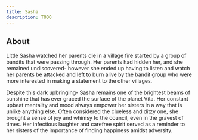 ```yaml
---
title: Sasha
description: TODO
---
```


## About
Little Sasha watched her parents die
in a village fire started by a group
of bandits that were passing through.
Her parents had hidden her, and she
remained undiscovered- however she
ended up having to listen and watch
her parents be attacked and left to
burn alive by the bandit group who
were more interested in making a
statement to the other villages.

Despite this dark upbringing- Sasha
remains one of the brightest beams
of sunshine that has ever graced
the surface of the planet Vita.
Her constant upbeat mentality and
mood always empower her sisters in
a way that is unlike anything else.
Often considered the clueless and 
ditzy one, she brought a sense of 
joy and whimsy to the council, 
even in the gravest of times. Her 
infectious laughter and carefree 
spirit served as a reminder to her 
sisters of the importance of finding 
happiness amidst adversity.